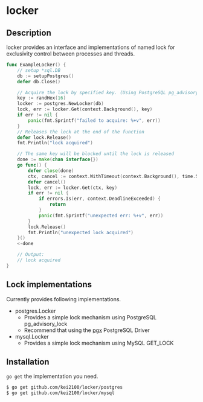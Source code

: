 locker
=======

## Description

locker provides an interface and implementations of named lock for exclusivity control between processes and threads.

```go
func ExampleLocker() {
	// setup *sql.DB
	db := setupPostgres()
	defer db.Close()

	// Acquire the lock by specified key. (Using PostgreSQL pg_advisory_lock)
	key := randHex(16)
	locker := postgres.NewLocker(db)
	lock, err := locker.Get(context.Background(), key)
	if err != nil {
        panic(fmt.Sprintf("failed to acquire: %+v", err))
	}
	// Releases the lock at the end of the function
	defer lock.Release()
	fmt.Println("lock acquired")

	// The same key will be blocked until the lock is released
	done := make(chan interface{})
	go func() {
		defer close(done)
		ctx, cancel := context.WithTimeout(context.Background(), time.Second)
		defer cancel()
		lock, err := locker.Get(ctx, key)
		if err != nil {
			if errors.Is(err, context.DeadlineExceeded) {
				return
			}
			panic(fmt.Sprintf("unexpected err: %+v", err))
		}
		lock.Release()
		fmt.Println("unexpected lock acquired")
	}()
	<-done

	// Output:
	// lock acquired
}
```

## Lock implementations

Currently provides following implementations.

* postgres.Locker
  * Provides a simple lock mechanism using PostgreSQL pg_advisory_lock
  * Recommend that using the [pgx](https://github.com/jackc/pgx) PostgreSQL Driver
* mysql.Locker
  * Provides a simple lock mechanism using MySQL GET_LOCK

## Installation

`go get` the implementation you need.

```bash
$ go get github.com/kei2100/locker/postgres
$ go get github.com/kei2100/locker/mysql
```

